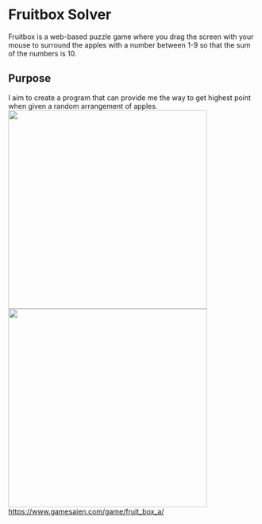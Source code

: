 # Fruitbox Solver
Fruitbox is a web-based puzzle game where you drag the screen with your mouse to surround the apples with a number between 1-9 so that the sum of the numbers is 10.
## Purpose
I aim to create a program that can provide me the way to get highest point when given a random arrangement of apples.<br/>
<img src="https://github.com/user-attachments/assets/070c9ba5-3ab6-493c-9729-03ccec5f9471" width=400>
<img src="https://github.com/user-attachments/assets/d6a30915-2f8f-424b-98f9-6433c48bca42" width=400>
https://www.gamesaien.com/game/fruit_box_a/
